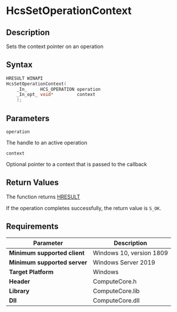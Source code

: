 # HcsSetOperationContext

## Description

Sets the context pointer on an operation

## Syntax

```cpp
HRESULT WINAPI
HcsSetOperationContext(
    _In_     HCS_OPERATION operation
    _In_opt_ void*         context
    );


```

## Parameters

`operation`

The handle to an active operation

`context`

Optional pointer to a context that is passed to the callback

## Return Values

The function returns [HRESULT](https://docs.microsoft.com/en-us/windows/win32/seccrypto/common-hresult-values)

If the operation completes successfully, the return value is `S_OK`.

## Requirements

|Parameter     |Description|
|---|---|
| **Minimum supported client** | Windows 10, version 1809 |
| **Minimum supported server** | Windows Server 2019 |
| **Target Platform** | Windows |
| **Header** | ComputeCore.h |
| **Library** | ComputeCore.lib |
| **Dll** | ComputeCore.dll |